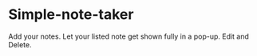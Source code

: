 # Simple-note-taker
Add your notes. Let your listed note get shown fully in a pop-up. Edit and Delete.
